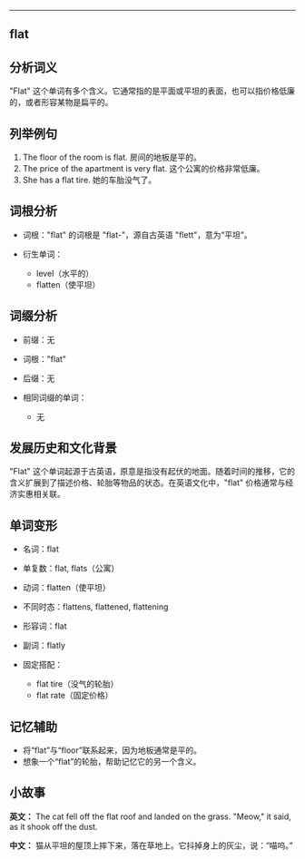 
---------------
## flat
## 分析词义

"Flat" 这个单词有多个含义。它通常指的是平面或平坦的表面，也可以指价格低廉的，或者形容某物是扁平的。

## 列举例句

1. The floor of the room is flat. 房间的地板是平的。
2. The price of the apartment is very flat. 这个公寓的价格非常低廉。
3. She has a flat tire. 她的车胎没气了。

## 词根分析

- 词根："flat" 的词根是 "flat-"，源自古英语 "flett"，意为“平坦”。

- 衍生单词：
  - level（水平的）
  - flatten（使平坦）

## 词缀分析

- 前缀：无
- 词根："flat"
- 后缀：无

- 相同词缀的单词：
  - 无

## 发展历史和文化背景

"Flat" 这个单词起源于古英语，原意是指没有起伏的地面。随着时间的推移，它的含义扩展到了描述价格、轮胎等物品的状态。在英语文化中，"flat" 价格通常与经济实惠相关联。

## 单词变形

- 名词：flat
- 单复数：flat, flats（公寓）
- 动词：flatten（使平坦）
- 不同时态：flattens, flattened, flattening
- 形容词：flat
- 副词：flatly

- 固定搭配：
  - flat tire（没气的轮胎）
  - flat rate（固定价格）

## 记忆辅助

- 将“flat”与“floor”联系起来，因为地板通常是平的。
- 想象一个“flat”的轮胎，帮助记忆它的另一个含义。

## 小故事

**英文：** The cat fell off the flat roof and landed on the grass. "Meow," it said, as it shook off the dust.

**中文：** 猫从平坦的屋顶上摔下来，落在草地上。它抖掉身上的灰尘，说：“喵呜。”


